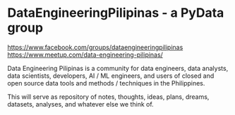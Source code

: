 # DataEngineeringPilipinas - a PyData group

https://www.facebook.com/groups/dataengineeringpilipinas
https://www.meetup.com/data-engineering-pilipinas/

Data Engineering Pilipinas is a community for data engineers, data analysts, data scientists, developers, AI / ML engineers, and users of closed and open source data tools and methods / techniques in the Philippines. 

This will serve as repository of notes, thoughts, ideas, plans, dreams, datasets, analyses, and whatever else we think of.
